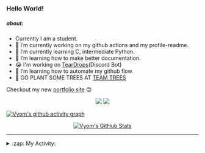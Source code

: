 ### Hello World!

##### about:
- Currently I am a student.
- 🔭 I’m currently working on my github actions and my profile-readme. 
- 🌱 I’m currently learning C, intermediate Python.
- 🌱 I’m learning how to make better documentation.
- 😭 I'm working on [TearDrops](https://github.com/Vyvy-vi/TearDrops)(Discord Bot)
- 🌱 I’m learning how to automate my github flow.
- 🌱 GO PLANT SOME TREES AT [TEAM TREES](https://teamtrees.org/)

Checkout my new [portfolio site](https://vyvy-vi.github.io/portfolio) 🙃

<p align="center">
  <a href="https://twitter.com/Vyvy_viM"><img target="_blank" src="https://img.shields.io/badge/twitter%20@Vyvy_viM-0D95E8?style=for-the-badge&logo=twitter&logoColor=white"/></a> 
  <a href="https://vyvy-vi.github.io/portfolio"><img target="_blank" src="https://img.shields.io/badge/-I%27m_craving_for_open_source-green?style=for-the-badge&logo=github&logoColor=black"/></a> 
</p>

[![Vyom's github activity graph](https://activity-graph.herokuapp.com/graph?username=Vyvy-vi)](https://github.com/ashutosh00710/github-readme-activity-graph)

<p align="center">
<a href="https://github.com/Vyvy-vi/Vyvy-vi">
  <img src="https://profile-readme-git-master.vyvy-vi.vercel.app/api?username=Vyvy-vi&show_icons=true&line_height=27&count_private=true&title_color=ffffff&text_color=c9cacc&icon_color=2bbc8a&bg_color=1d1f21" alt="Vyom's GitHub Stats" />
</a>
</p>


---
<details>
  <summary>:zap: My Activity:</summary>
  
<!--START_SECTION:waka-->
**I'm an Early 🐤** 

```text
🌞 Morning    47 commits     ███████████░░░░░░░░░░░░░░   44.76% 
🌆 Daytime    11 commits     ██░░░░░░░░░░░░░░░░░░░░░░░   10.48% 
🌃 Evening    25 commits     ██████░░░░░░░░░░░░░░░░░░░   23.81% 
🌙 Night      22 commits     █████░░░░░░░░░░░░░░░░░░░░   20.95%

```
📅 **I'm Most Productive on Monday** 

```text
Monday       28 commits     ██████░░░░░░░░░░░░░░░░░░░   26.67% 
Tuesday      12 commits     ██░░░░░░░░░░░░░░░░░░░░░░░   11.43% 
Wednesday    10 commits     ██░░░░░░░░░░░░░░░░░░░░░░░   9.52% 
Thursday     9 commits      ██░░░░░░░░░░░░░░░░░░░░░░░   8.57% 
Friday       17 commits     ████░░░░░░░░░░░░░░░░░░░░░   16.19% 
Saturday     17 commits     ████░░░░░░░░░░░░░░░░░░░░░   16.19% 
Sunday       12 commits     ██░░░░░░░░░░░░░░░░░░░░░░░   11.43%

```


📊 **This Week I Spent My Time On** 

```text
🔥 Editors: 
Vim                      10 hrs 8 mins       ██████████████████░░░░░░░   72.29% 
VS Code                  3 hrs 53 mins       ███████░░░░░░░░░░░░░░░░░░   27.71%

🐱‍💻 Projects: 
thesaintsheritage.org    5 hrs 8 mins        █████████░░░░░░░░░░░░░░░░   36.64% 
dev-quotes-api           2 hrs 29 mins       ████░░░░░░░░░░░░░░░░░░░░░   17.72% 
assistant-bee            2 hrs 9 mins        ███░░░░░░░░░░░░░░░░░░░░░░   15.34% 
Unknown Project          1 hr 54 mins        ███░░░░░░░░░░░░░░░░░░░░░░   13.57% 
TearDrops                1 hr 31 mins        ██░░░░░░░░░░░░░░░░░░░░░░░   10.86%

```


<!--END_SECTION:waka-->
</details>
